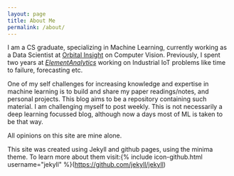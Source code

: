 ```yaml
---
layout: page
title: About Me
permalink: /about/
---
```


I am a CS graduate, specializing in Machine Learning, currently working as a Data Scientist at [Orbital Insight](https://www.orbitalinsight.com/) on Computer Vision. Previously, I spent two years at [$Element Analytics$](https://www.elementanalytics.com/) working on Industrial IoT problems like time to failure, forecasting etc.

One of my self challenges for increasing knowledge and expertise in machine learning is to build and share my paper readings/notes, and personal projects. This blog aims to be a repository containing such material. I am challenging myself to post weekly. This is not necessarily a deep learning focussed blog, although now a days most of ML is taken to be that way.

All opinions on this site are mine alone.

This site was created using Jekyll and github pages, using the minima theme. To learn more about them visit:{% include icon-github.html username="jekyll" %}(https://github.com/jekyll/jekyll)
